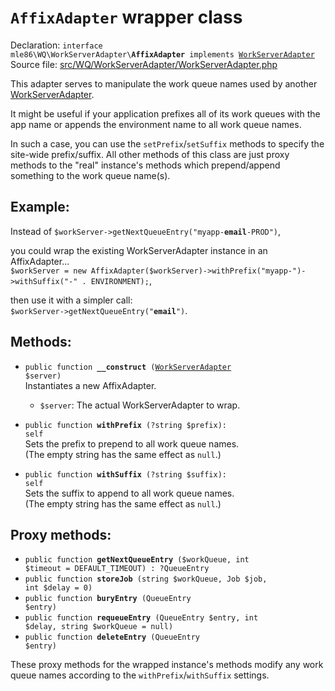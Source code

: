 # `AffixAdapter` wrapper class

Declaration: <code>interface mle86\WQ\WorkServerAdapter\\<b>AffixAdapter</b> implements [WorkServerAdapter]</code>
Source file: [src/WQ/WorkServerAdapter/WorkServerAdapter.php](/src/WQ/WorkServerAdapter/WorkServerAdapter.php)

This adapter serves to manipulate the work queue names
used by another [WorkServerAdapter].

It might be useful if your application prefixes all of its work queues with the app name
or appends the environment name to all work queue names.

In such a case, you can use the `setPrefix`/`setSuffix` methods
to specify the site-wide prefix/suffix.
All other methods of this class are just proxy methods to the "real" instance's methods
which prepend/append something to the work queue name(s).


## Example:

Instead of
<code>$workServer->getNextQueueEntry("myapp-<b>email</b>-PROD")</code>,

you could wrap the existing WorkServerAdapter instance in an AffixAdapter...  
`$workServer = new AffixAdapter($workServer)->withPrefix("myapp-")->withSuffix("-" . ENVIRONMENT);`,

then use it with a simpler call:  
<code>$workServer->getNextQueueEntry("<b>email</b>")</code>.


## Methods:

* <code>public function <b>__construct</b> ([WorkServerAdapter] $server)</code>  
    Instantiates a new AffixAdapter.
    * `$server`: The actual WorkServerAdapter to wrap.

* <code>public function <b>withPrefix</b> (?string $prefix): self</code>  
    Sets the prefix to prepend to all work queue names.  
    (The empty string has the same effect as `null`.)

* <code>public function <b>withSuffix</b> (?string $suffix): self</code>  
    Sets the suffix to append to all work queue names.  
    (The empty string has the same effect as `null`.)


## Proxy methods:

* <code>public function <b>getNextQueueEntry</b> ($workQueue, int $timeout = DEFAULT_TIMEOUT) : ?QueueEntry</code>  
* <code>public function <b>storeJob</b> (string $workQueue, Job $job, int $delay = 0)</code>  
* <code>public function <b>buryEntry</b> (QueueEntry $entry)</code>  
* <code>public function <b>requeueEntry</b> (QueueEntry $entry, int $delay, string $workQueue = null)</code>  
* <code>public function <b>deleteEntry</b> (QueueEntry $entry)</code>  

These proxy methods
for the wrapped instance's methods
modify any work queue names
according to the `withPrefix`/`withSuffix` settings.


[WorkProcessor]: Ref_WorkProcessor_class.md
[WorkServerAdapter]: Ref_WorkServerAdapter_interface.md

